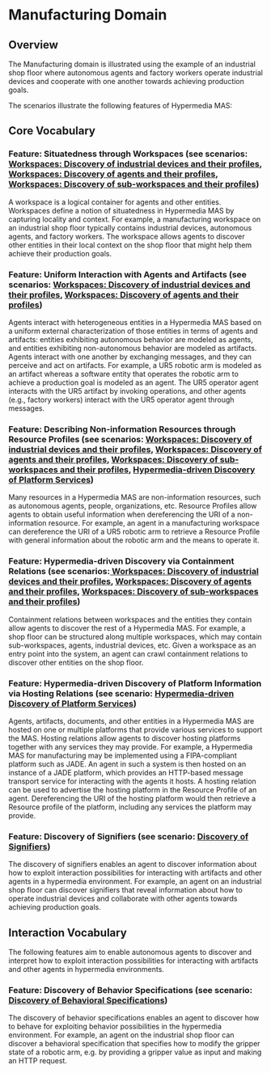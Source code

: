 # Manufacturing Domain

## Overview
The Manufacturing domain is illustrated using the example of an industrial shop floor where autonomous agents and factory workers operate industrial devices and cooperate with one another towards achieving production goals.  

The scenarios illustrate the following features of Hypermedia MAS: 

## Core Vocabulary

### Feature: Situatedness through Workspaces (see scenarios: [Workspaces: Discovery of industrial devices and their profiles](https://partage.imt.fr/index.php/f/544004763), [Workspaces: Discovery of agents and their profiles](https://partage.imt.fr/index.php/f/544004762), [Workspaces: Discovery of sub-workspaces and their profiles](https://partage.imt.fr/index.php/f/544004764)) 

A workspace is a logical container for agents and other entities. Workspaces define a notion of situatedness in Hypermedia MAS by capturing locality and context. For example, a manufacturing workspace on an industrial shop floor typically contains industrial devices, autonomous agents, and factory workers. The workspace allows agents to discover other entities in their local context on the shop floor that might help them achieve their production goals. 

### Feature: Uniform Interaction with Agents and Artifacts (see scenarios: [Workspaces: Discovery of industrial devices and their profiles](https://partage.imt.fr/index.php/f/544004763), [Workspaces: Discovery of agents and their profiles](https://partage.imt.fr/index.php/f/544004762)) 

Agents interact with heterogeneous entities in a Hypermedia MAS based on a uniform external characterization of those entities in terms of agents and artifacts: entities exhibiting autonomous behavior are modeled as agents, and entities exhibiting non-autonomous behavior are modeled as artifacts. Agents interact with one another by exchanging messages, and they can perceive and act on artifacts. For example, a UR5 robotic arm is modeled as an artifact whereas a software entity that operates the robotic arm to achieve a production goal is modeled as an agent. The UR5 operator agent interacts with the UR5 artifact by invoking operations, and other agents (e.g., factory workers) interact with the UR5 operator agent through messages. 

### Feature: Describing Non-information Resources through Resource Profiles (see scenarios: [Workspaces: Discovery of industrial devices and their profiles](https://partage.imt.fr/index.php/f/544004763), [Workspaces: Discovery of agents and their profiles](https://partage.imt.fr/index.php/f/544004762), [Workspaces: Discovery of sub-workspaces and their profiles](https://partage.imt.fr/index.php/f/544004764), [Hypermedia-driven Discovery of Platform Services](https://partage.imt.fr/index.php/f/544004765)) 

Many resources in a Hypermedia MAS are non-information resources, such as autonomous agents, people, organizations, etc. Resource Profiles allow agents to obtain useful information when dereferencing the URI of a non-information resource. For example, an agent in a manufacturing workspace can dereference the URI of a UR5 robotic arm to retrieve a Resource Profile with general information about the robotic arm and the means to operate it. 

### Feature: Hypermedia-driven Discovery via Containment Relations (see scenarios:[ Workspaces: Discovery of industrial devices and their profiles](https://partage.imt.fr/index.php/f/544004763), [Workspaces: Discovery of agents and their profiles](https://partage.imt.fr/index.php/f/544004762), [Workspaces: Discovery of sub-workspaces and their profiles](https://partage.imt.fr/index.php/f/544004764)) 

Containment relations between workspaces and the entities they contain allow agents to discover the rest of a Hypermedia MAS. For example, a shop floor can be structured along multiple workspaces, which may contain sub-workspaces, agents, industrial devices, etc. Given a workspace as an entry point into the system, an agent can crawl containment relations to discover other entities on the shop floor. 

### Feature: Hypermedia-driven Discovery of Platform Information via Hosting Relations (see scenario: [Hypermedia-driven Discovery of Platform Services](https://partage.imt.fr/index.php/f/544004765)) 

Agents, artifacts, documents, and other entities in a Hypermedia MAS are hosted on one or multiple platforms that provide various services to support the MAS. Hosting relations allow agents to discover hosting platforms together with any services they may provide. For example, a Hypermedia MAS for manufacturing may be implemented using a FIPA-compliant platform such as JADE. An agent in such a system is then hosted on an instance of a JADE platform, which provides an HTTP-based message transport service for interacting with the agents it hosts. A hosting relation can be used to advertise the hosting platform in the Resource Profile of an agent. Dereferencing the URI of the hosting platform would then retrieve a Resource profile of the platform, including any services the platform may provide. 

### Feature: Discovery of Signifiers (see scenario: [Discovery of Signifiers](https://partage.imt.fr/index.php/f/544005321)) 

The discovery of signifiers enables an agent to discover information about how to exploit interaction possibilities for interacting with artifacts and other agents in a hypermedia environment. For example, an agent on an industrial shop floor can discover signifiers that reveal information about how to operate industrial devices and collaborate with other agents towards achieving production goals. 

## Interaction Vocabulary
The following features aim to enable autonomous agents to discover and interpret how to exploit interaction possibilities for interacting with artifacts and other agents in hypermedia environments.  

### Feature: Discovery of Behavior Specifications (see scenario: [Discovery of Behavioral Specifications](https://partage.imt.fr/index.php/f/544005325)) 

The discovery of behavior specifications enables an agent to discover how to behave for exploiting behavior possibilities in the hypermedia environment. For example, an agent on the industrial shop floor can discover a behavioral specification that specifies how to modify the gripper state of a robotic arm, e.g. by providing a gripper value as input and making an HTTP request.  
